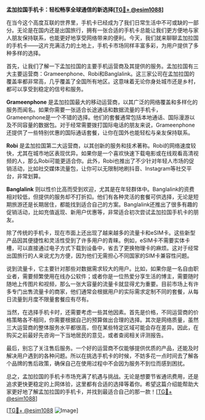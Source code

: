 **孟加拉国手机卡：轻松畅享全球通信的新选择[[TG💪+ @esim1088](https://t.me/s/esim1088)]**

在当今这个高度互联的世界里，手机卡已经成为了我们日常生活中不可或缺的一部分。无论是在国内还是出国旅行，拥有一张合适的手机卡总能让我们更方便地与家人朋友保持联系，也能更好地享受网络带来的便利。今天，我们就来聊聊孟加拉国的手机卡——这片充满活力的土地上，手机卡市场同样丰富多彩，为用户提供了多种多样的选择。

首先，让我们了解一下孟加拉国的主要手机运营商及其提供的服务。孟加拉国有三大主要运营商：Grameenphone、Robi和Banglalink。这三家公司在孟加拉国的覆盖率都非常高，几乎覆盖了全国所有地区。这意味着无论你身处城市还是乡村，都可以享受到稳定的信号和服务。

**Grameenphone** 是孟加拉国最大的移动运营商，以其广泛的网络覆盖和多样化的服务而闻名。如果你需要一张适合长途通话和数据流量的手机卡，Grameenphone是一个不错的选择。他们的套餐通常包括本地通话、国际漫游以及不同容量的数据包。对于经常需要拨打国际电话的朋友来说，Grameenphone还提供了一些特别优惠的国际通话套餐，让你在国外也能轻松与亲友保持联系。

**Robi** 是孟加拉国第二大运营商，以其创新的服务和技术著称。Robi的网络速度较快，尤其在城市地区表现优异。如果你是一个喜欢快速下载电影或在线观看高清视频的人，那么Robi可能更适合你。此外，Robi也推出了不少针对年轻人市场的促销活动，比如社交媒体流量包，让你可以无限制地刷抖音、Instagram等社交平台，非常划算。

**Banglalink** 则以性价比高而受到欢迎，尤其是在年轻群体中。Banglalink的资费相对较低，但提供的服务却不打折扣。他们有各种灵活的套餐可供选择，无论是短期旅游还是长期居住，都能找到适合自己的方案。Banglalink还推出了很多有趣的促销活动，比如充值返现、新用户优惠等，非常适合初次尝试孟加拉国手机卡的朋友。

除了传统的手机卡，现在市面上还出现了越来越多的流量卡和eSIM卡。这些新型产品因其便捷性和灵活性受到了许多用户的青睐。例如，eSIM卡不需要实体卡槽，可以直接通过电子方式下载到设备中，省去了更换物理卡的麻烦。这对于经常出国旅行的人来说尤为方便，因为他们无需担心不同国家的SIM卡兼容性问题。

说到流量卡，它主要针对那些对数据需求较大的用户。比如，如果你是一名自由职业者，需要频繁使用在线办公软件；或者你是一位热爱分享生活的博主，需要随时随地上传图片和视频，那么一张大容量的流量卡就显得尤为重要。目前市场上有许多专门出售流量卡的商家，他们通常会根据用户的实际需求定制不同的套餐，从每日流量到月度不限量套餐应有尽有。

当然，在选择手机卡时，还需要考虑一些其他因素。首先是价格，不同运营商的价格策略各不相同，你需要根据自己的预算做出合理的选择。其次是网络质量，虽然三大运营商的整体服务水平都很高，但在某些特定区域可能会存在差异。因此，在购买之前最好先咨询一下当地居民的意见，或者查阅相关评测报告。

最后，别忘了关注售后服务。一个好的运营商不仅能够提供优质的产品，还能及时解决用户遇到的各种问题。所以在挑选手机卡的时候，不妨多花一点时间去了解各个品牌的售后政策，确保自己在使用过程中不会因为服务不到位而感到困扰。

总之，孟加拉国的手机卡市场充满了机遇与挑战。无论是想要节省通讯费用，还是追求更快更稳定的上网体验，这里都有合适的选择等着你。希望这篇介绍能帮助大家更好地了解孟加拉国的手机卡，并找到最适合自己的那一款！[[TG💪+ @esim1088](https://t.me/s/esim1088)]

[[TG💪+ @esim1088](https://t.me/s/esim1088) ![Image](https://i.postimg.cc/4NQfJmqS/Snipaste-2025-05-13-00-14-12.png)]